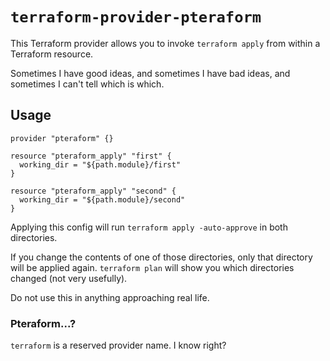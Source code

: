# `terraform-provider-pteraform`

This Terraform provider allows you to invoke `terraform apply` from within a Terraform resource.

Sometimes I have good ideas, and sometimes I have bad ideas, and sometimes I can't tell which is which.

## Usage

```hcl
provider "pteraform" {}

resource "pteraform_apply" "first" {
  working_dir = "${path.module}/first"
}

resource "pteraform_apply" "second" {
  working_dir = "${path.module}/second"
}
```

Applying this config will run `terraform apply -auto-approve` in both directories.

If you change the contents of one of those directories, only that directory will be applied again.
`terraform plan` will show you which directories changed (not very usefully).

Do not use this in anything approaching real life.

### Pteraform...?

`terraform` is a reserved provider name. I know right?
